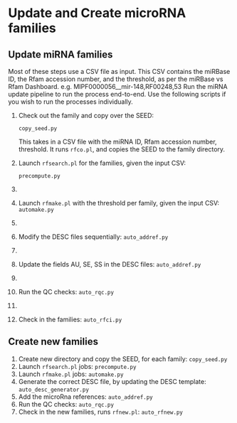 # Update and Create microRNA families

## Update miRNA families

Most of these steps use a CSV file as input. This CSV contains the miRBase ID, the Rfam accession number, and the threshold, 
as per the miRBase vs Rfam Dashboard. 
e.g. MIPF0000056__mir-148,RF00248,53
Run the miRNA update pipeline to run the process end-to-end. 
Use the following scripts if you wish to run the processes individually.

1. Check out the family and copy over the SEED:

    `copy_seed.py`

    This takes in a CSV file with the miRNA ID, Rfam accession number, threshold. It runs `rfco.pl`, and copies the SEED to the family directory. 

2. Launch `rfsearch.pl` for the families, given the input CSV:

    `precompute.py`
3. 
4. Launch `rfmake.pl` with the threshold per family, given the input CSV:
    `automake.py`
5. 
6. Modify the DESC files sequentially:
    `auto_addref.py`
7. 
8. Update the fields AU, SE, SS in the DESC files:
    `auto_addref.py`
9. 
10. Run the QC checks:
     `auto_rqc.py`
11. 
12. Check in the families:
    `auto_rfci.py`

   
## Create new families

1. Create new directory and copy the SEED, for each family:
    `copy_seed.py`
2. Launch `rfsearch.pl` jobs:
    `precompute.py`
3. Launch `rfmake.pl` jobs:
   `automake.py`
4. Generate the correct DESC file, by updating the DESC template:
    `auto_desc_generator.py`
5. Add the microRna references:
    `auto_addref.py`
6. Run the QC checks:
   `auto_rqc.py`
7. Check in the new families, runs `rfnew.pl`:
    `auto_rfnew.py`
